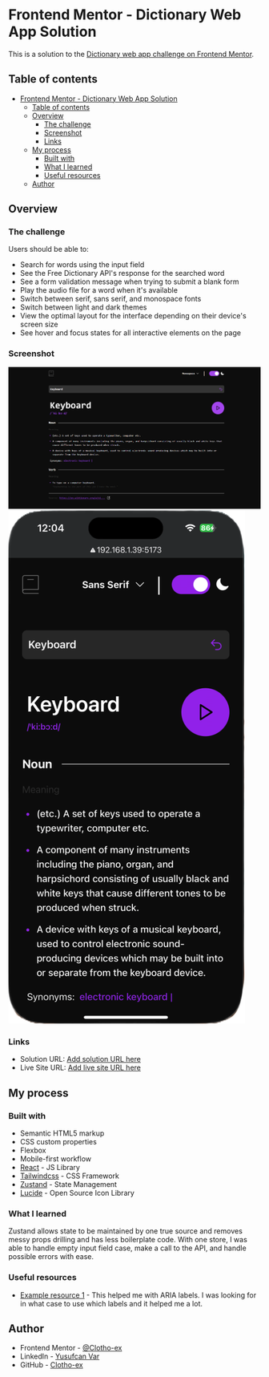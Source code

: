 # Frontend Mentor - Dictionary Web App Solution

This is a solution to the [Dictionary web app challenge on Frontend Mentor](https://www.frontendmentor.io/challenges/dictionary-web-app-h5wwnyuKFL).

## Table of contents

- [Frontend Mentor - Dictionary Web App Solution](#frontend-mentor---dictionary-web-app-solution)
  - [Table of contents](#table-of-contents)
  - [Overview](#overview)
    - [The challenge](#the-challenge)
    - [Screenshot](#screenshot)
    - [Links](#links)
  - [My process](#my-process)
    - [Built with](#built-with)
    - [What I learned](#what-i-learned)
    - [Useful resources](#useful-resources)
  - [Author](#author)

## Overview

### The challenge

Users should be able to:

- Search for words using the input field
- See the Free Dictionary API's response for the searched word
- See a form validation message when trying to submit a blank form
- Play the audio file for a word when it's available
- Switch between serif, sans serif, and monospace fonts
- Switch between light and dark themes
- View the optimal layout for the interface depending on their device's screen size
- See hover and focus states for all interactive elements on the page

### Screenshot

![](/public/project-screenshot.png)
![](/public/project-screenshot-mobile.png)

### Links

- Solution URL: [Add solution URL here](https://your-solution-url.com)
- Live Site URL: [Add live site URL here](https://your-live-site-url.com)

## My process

### Built with

- Semantic HTML5 markup
- CSS custom properties
- Flexbox
- Mobile-first workflow
- [React](https://reactjs.org/) - JS Library
- [Tailwindcss](https://tailwindcss.com/) - CSS Framework
- [Zustand](https://zustand-demo.pmnd.rs/) - State Management
- [Lucide](https://lucide.dev/) - Open Source Icon Library

### What I learned

Zustand allows state to be maintained by one true source and removes messy props drilling and has less boilerplate code. With one store, I was able to handle empty input field case, make a call to the API, and handle possible errors with ease. 

### Useful resources

- [Example resource 1](https://medium.com/@tilakOli/a-short-guide-to-accessibility-in-reactjs-and-the-importance-of-aria-for-accessibility-7278139930e9) - This helped me with ARIA labels. I was looking for in what case to use which labels and it helped me a lot.

## Author

- Frontend Mentor - [@Clotho-ex](https://www.frontendmentor.io/profile/Clotho-ex)
- LinkedIn - [Yusufcan Var](https://www.linkedin.com/in/clotho/)
- GitHub - [Clotho-ex](https://www.twitter.com/yourusername)
